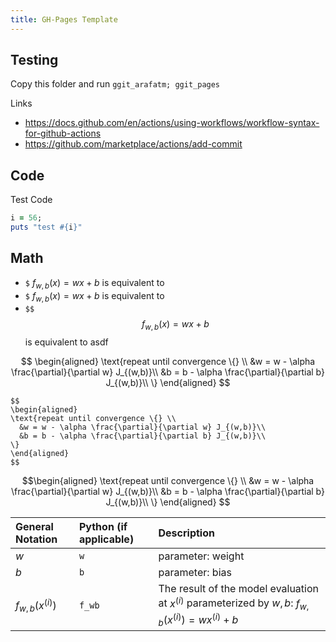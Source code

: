 ```yaml
---
title: GH-Pages Template 
---
```


## Testing

Copy this folder and run `ggit_arafatm; ggit_pages`

Links
- https://docs.github.com/en/actions/using-workflows/workflow-syntax-for-github-actions
- https://github.com/marketplace/actions/add-commit

## Code

Test Code
```ruby
i = 56;
puts "test #{i}"
```

## Math

- `$` $`f_{w,b}(x) = wx + b`$ is equivalent to 
- `$` $f_{w,b}(x) = wx + b$ is equivalent to 
- `$$` $$f_{w,b}(x) = wx + b$$ is equivalent to 
asdf

$$
\begin{aligned}
\text{repeat until convergence \{} \\ 
  &w = w - \alpha \frac{\partial}{\partial w} J_{(w,b)}\\
  &b = b - \alpha \frac{\partial}{\partial b} J_{(w,b)}\\
\}
\end{aligned}
$$

    $$
    \begin{aligned}
    \text{repeat until convergence \{} \\ 
      &w = w - \alpha \frac{\partial}{\partial w} J_{(w,b)}\\
      &b = b - \alpha \frac{\partial}{\partial b} J_{(w,b)}\\
    \}
    \end{aligned}
    $$

```math
\begin{aligned}
\text{repeat until convergence \{} \\ 
  &w = w - \alpha \frac{\partial}{\partial w} J_{(w,b)}\\
  &b = b - \alpha \frac{\partial}{\partial b} J_{(w,b)}\\
\}
\end{aligned}

```

| General Notation       | Python (if applicable) | Description                                                                                                   |
| :--                    | :--                    | :--                                                                                                           |
| $`w`$                  | `w`                    | parameter: weight                                                                                             |
| $`b`$                  | `b`                    | parameter: bias                                                                                               |
| $`f_{w,b}(x^{(i)})`$   | `f_wb`                 | The result of the model evaluation at $`x^{(i)}`$ parameterized by $`w,b`$: $`f_{w,b}(x^{(i)}) = wx^{(i)}+b`$ |

